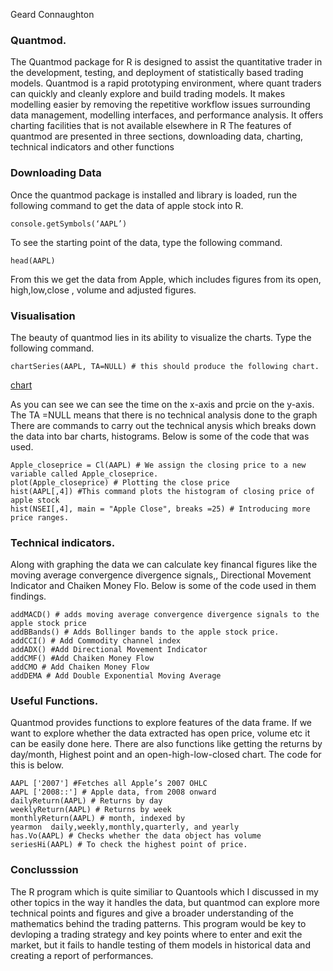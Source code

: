 Geard Connaughton
### Quantmod.
The Quantmod package for R is designed to assist the quantitative trader in the development, testing, 
and deployment of statistically based trading models.
Quantmod is a rapid prototyping environment, where quant traders can quickly and cleanly explore and build trading models.
It makes modelling easier by removing the repetitive workflow issues surrounding data management, modelling interfaces,
and performance analysis. 
It offers charting facilities that is not available elsewhere in R
The features of quantmod are presented in three sections, downloading data, charting, technical indicators and other functions

### Downloading Data

Once the quantmod package is installed and library is loaded, 
run the following command to get the data of apple stock into R.

```
console.getSymbols(‘AAPL’)
```
To see the starting point of the data, type the following command.

```
head(AAPL)
```
From this we get the data from Apple, which includes figures from its open, high,low,close , volume and adjusted figures.

### Visualisation

The beauty of quantmod lies in its ability to visualize the charts.
Type the following command.
```
chartSeries(AAPL, TA=NULL) # this should produce the following chart.
```
[chart](https://www.quantmod.com/gallery/charts/candleChart-black.png)

As you can see we can see the time on the x-axis and prcie on the y-axis. The TA =NULL means that there is no technical analysis done to the graph
There are commands to carry out the technical anysis which breaks down the data into bar charts, histograms. 
Below is some of the code that was used.
```
Apple_closeprice = Cl(AAPL) # We assign the closing price to a new variable called Apple_closeprice.
plot(Apple_closeprice) # Plotting the close price
hist(AAPL[,4]) #This command plots the histogram of closing price of apple stock
hist(NSEI[,4], main = "Apple Close", breaks =25) # Introducing more price ranges.
```
### Technical indicators.

Along with graphing the data we can calculate key financal figures like the moving average convergence divergence signals,, Directional Movement Indicator and Chaiken Money Flo.
Below is some of the code used in them findings.
```
addMACD() # adds moving average convergence divergence signals to the apple stock price
addBBands() # Adds Bollinger bands to the apple stock price.
addCCI() # Add Commodity channel index
addADX() #Add Directional Movement Indicator
addCMF() #Add Chaiken Money Flow
addCMO # Add Chaiken Money Flow
addDEMA # Add Double Exponential Moving Average
```

### Useful Functions.
Quantmod provides functions to explore features of the data frame. 
If we  want to explore whether the data extracted has open price, volume etc it can be easily done here.
There are also functions like getting the returns by day/month, Highest point and an open-high-low-closed chart.
The code for this is below.

```
AAPL ['2007'] #Fetches all Apple’s 2007 OHLC
AAPL ['2008::'] # Apple data, from 2008 onward
dailyReturn(AAPL) # Returns by day
weeklyReturn(AAPL) # Returns by week
monthlyReturn(AAPL) # month, indexed by yearmon  daily,weekly,monthly,quarterly, and yearly
has.Vo(AAPL) # Checks whether the data object has volume
seriesHi(AAPL) # To check the highest point of price.

```
### Conclusssion
The R program which is quite similiar to Quantools which I discussed in my other topics in the way it handles the data, but quantmod can explore more technical points and figures and give a broader understanding of the mathematics behind the trading patterns.
This program would be key to devloping a trading strategy and key points where to enter and exit the market, but it fails to handle testing of them models in historical data and creating a report of performances.
